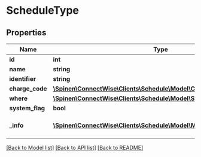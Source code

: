 # ScheduleType

## Properties
Name | Type | Description | Notes
------------ | ------------- | ------------- | -------------
**id** | **int** |  | [optional] 
**name** | **string** |  | 
**identifier** | **string** |  | 
**charge_code** | [**\Spinen\ConnectWise\Clients\Schedule\Model\ChargeCodeReference**](ChargeCodeReference.md) |  | [optional] 
**where** | [**\Spinen\ConnectWise\Clients\Schedule\Model\ServiceLocationReference**](ServiceLocationReference.md) |  | [optional] 
**system_flag** | **bool** |  | [optional] 
**_info** | [**\Spinen\ConnectWise\Clients\Schedule\Model\Metadata**](Metadata.md) | Metadata of the entity | [optional] 

[[Back to Model list]](../README.md#documentation-for-models) [[Back to API list]](../README.md#documentation-for-api-endpoints) [[Back to README]](../README.md)


